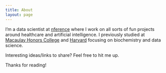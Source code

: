 ```yaml
---
title: About
layout: page
---
```


I’m a data scientist at [nference](https://nference.com/) where I work on all sorts of fun projects around healthcare and artificial intelligence. I previously studied at [Macaulay Honors College](https://macaulay.cuny.edu/) and [Harvard](https://www.hsph.harvard.edu/) focusing on biochemistry and data science. 

Interesting ideas/links to share? Feel free to hit me up. 

Thanks for reading!


